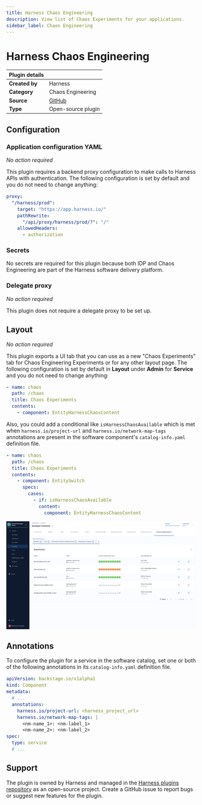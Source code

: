 ```yaml
---
title: Harness Chaos Engineering
description: View list of Chaos Experiments	for your applications.
sidebar_label: Chaos Engineering
---
```

# Harness Chaos Engineering

| Plugin details |                                                        |
| -------------- | ------------------------------------------------------ |
| **Created by** | Harness                                                |
| **Category**   | Chaos Engineering                                      |
| **Source**     | [GitHub](https://github.com/harness/backstage-plugins) |
| **Type**       | Open-source plugin                                     |

## Configuration

### Application configuration YAML

_No action required_

This plugin requires a backend proxy configuration to make calls to Harness APIs with authentication. The following configuration is set by default and you do not need to change anything:

```yaml
proxy:
  "/harness/prod":
    target: "https://app.harness.io/"
    pathRewrite:
      "/api/proxy/harness/prod/?": "/"
    allowedHeaders:
      - authorization
```

### Secrets

No secrets are required for this plugin because both IDP and Chaos Engineering are part of the Harness software delivery platform.

### Delegate proxy

_No action required_

This plugin does not require a delegate proxy to be set up.

## Layout

_No action required_

This plugin exports a UI tab that you can use as a new "Chaos Experiments" tab for Chaos Engineering Experiments or for any other layout page.  The following configuration is set by default in **Layout** under **Admin** for **Service** and you do not need to change anything:

```yaml
- name: chaos
  path: /chaos
  title: Chaos Experiments
  contents:
    - component: EntityHarnessChaosContent
```

Also, you could add a conditional like `isHarnessChaosAvailable` which is met when `harness.io/project-url` and `harness.io/network-map-tags` annotations are present in the software component's `catalog-info.yaml` definition file.

```YAML
- name: chaos
  path: /chaos
  title: Chaos Experiments
  contents:
    - component: EntitySwitch
      specs:
        cases:
          - if: isHarnessChaosAvailable
            content:
              component: EntityHarnessChaosContent
```

![](./static/harness-chaos-tab.png)

## Annotations

To configure the plugin for a service in the software catalog, set one or both of the following annotations in its `catalog-info.yaml` definition file.

```yaml
apiVersion: backstage.io/v1alpha1
kind: Component
metadata:
  # ...
  annotations:
    harness.io/project-url: <harness_project_url>
    harness.io/network-map-tags: |
      <nm-name_1>: <nm-label_1>
      <nm-name_2>: <nm-label_2>
spec:
  type: service
  # ...
```

## Support

The plugin is owned by Harness and managed in the [Harness plugins repository](https://github.com/harness/backstage-plugins) as an open-source project. Create a GitHub issue to report bugs or suggest new features for the plugin.
